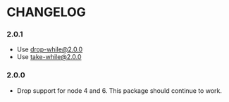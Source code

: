 # CHANGELOG

### 2.0.1

- Use drop-while@2.0.0
- Use take-while@2.0.0

### 2.0.0

- Drop support for node 4 and 6. This package should continue to work.
